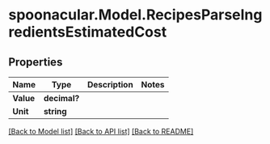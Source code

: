 # spoonacular.Model.RecipesParseIngredientsEstimatedCost
## Properties

Name | Type | Description | Notes
------------ | ------------- | ------------- | -------------
**Value** | **decimal?** |  | 
**Unit** | **string** |  | 

[[Back to Model list]](../README.md#documentation-for-models) [[Back to API list]](../README.md#documentation-for-api-endpoints) [[Back to README]](../README.md)

